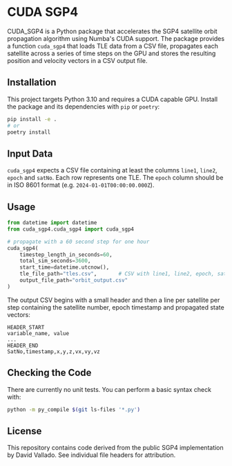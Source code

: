# CUDA SGP4

CUDA_SGP4 is a Python package that accelerates the SGP4 satellite orbit
propagation algorithm using Numba's CUDA support. The package provides a
function `cuda_sgp4` that loads TLE data from a CSV file, propagates each
satellite across a series of time steps on the GPU and stores the resulting
position and velocity vectors in a CSV output file.

## Installation

This project targets Python 3.10 and requires a CUDA capable GPU.
Install the package and its dependencies with `pip` or `poetry`:

```bash
pip install -e .
# or
poetry install
```

## Input Data

`cuda_sgp4` expects a CSV file containing at least the columns `line1`,
`line2`, `epoch` and `satNo`. Each row represents one TLE. The `epoch`
column should be in ISO 8601 format (e.g. `2024-01-01T00:00:00.000Z`).

## Usage

```python
from datetime import datetime
from cuda_sgp4.cuda_sgp4 import cuda_sgp4

# propagate with a 60 second step for one hour
cuda_sgp4(
    timestep_length_in_seconds=60,
    total_sim_seconds=3600,
    start_time=datetime.utcnow(),
    tle_file_path="tles.csv",       # CSV with line1, line2, epoch, satNo
    output_file_path="orbit_output.csv"
)
```

The output CSV begins with a small header and then a line per satellite per
step containing the satellite number, epoch timestamp and propagated state
vectors:

```
HEADER_START
variable_name, value
...
HEADER_END
SatNo,timestamp,x,y,z,vx,vy,vz
```

## Checking the Code

There are currently no unit tests. You can perform a basic syntax check with:

```bash
python -m py_compile $(git ls-files '*.py')
```

## License

This repository contains code derived from the public SGP4 implementation by
David Vallado. See individual file headers for attribution.
